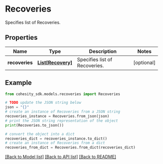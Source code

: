 # Recoveries

Specifies list of Recoveries.

## Properties

Name | Type | Description | Notes
------------ | ------------- | ------------- | -------------
**recoveries** | [**List[Recovery]**](Recovery.md) | Specifies list of Recoveries. | [optional] 

## Example

```python
from cohesity_sdk.models.recoveries import Recoveries

# TODO update the JSON string below
json = "{}"
# create an instance of Recoveries from a JSON string
recoveries_instance = Recoveries.from_json(json)
# print the JSON string representation of the object
print(Recoveries.to_json())

# convert the object into a dict
recoveries_dict = recoveries_instance.to_dict()
# create an instance of Recoveries from a dict
recoveries_from_dict = Recoveries.from_dict(recoveries_dict)
```
[[Back to Model list]](../README.md#documentation-for-models) [[Back to API list]](../README.md#documentation-for-api-endpoints) [[Back to README]](../README.md)


